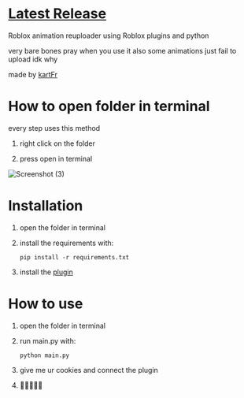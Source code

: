 # [Latest Release](github.com/kartFr/Auto-Animation-Stealer/releases/latest)

Roblox animation reuploader using Roblox plugins and python

very bare bones pray when you use it also some animations just fail to upload idk why

made by [kartFr](https://www.youtube.com/channel/UCj0gxlFS3Av3Fweou2BhEdw)

# How to open folder in terminal
every step uses this method

1. right click on the folder
   
2. press open in terminal

![Screenshot (3)](https://github.com/kartFr/Auto-Animation-Stealer/assets/94320656/e5067e2b-ec03-4d62-9d12-6e78f54a66d0)

# Installation

1. open the folder in terminal
   
2. install the requirements with:

   `pip install -r requirements.txt`

3. install the [plugin](https://create.roblox.com/marketplace/asset/15358287993/AnimationStealer%3Fkeyword=&pageNumber=&pagePosition=)

# How to use

1. open the folder in terminal

2. run main.py with:

   `python main.py`

3. give me ur cookies and connect the plugin

4. 🤑🤑🤑🤑🤑

